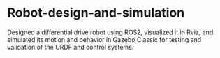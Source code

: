 # Robot-design-and-simulation
Designed a differential drive robot using ROS2, visualized it in Rviz, and simulated its motion and behavior in Gazebo Classic for testing and validation of the URDF and control systems.
